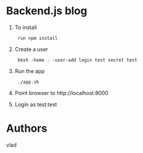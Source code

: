 # Backend.js blog

1. To install

        run npm install

2. Create a user

        bksh -home . -user-add login test secret test

3. Run the app

        ./app.sh

4. Point browser to http://localhost:8000

5. Login as test:test

# Authors
vlad

